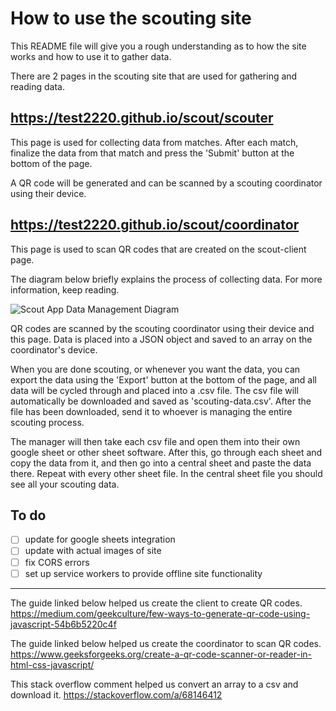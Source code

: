 # How to use the scouting site


This README file will give you a rough understanding as to how the site works and how to use it to gather data.

There are 2 pages in the scouting site that are used for gathering and reading data.

## https://test2220.github.io/scout/scouter


This page is used for collecting data from matches. After each match, finalize the data from that match and press the 'Submit' button at the bottom of the page.

A QR code will be generated and can be scanned by a scouting coordinator using their device.

## https://test2220.github.io/scout/coordinator


This page is used to scan QR codes that are created on the scout-client page.

The diagram below briefly explains the process of collecting data. For more information, keep reading.

![Scout App Data Management Diagram](https://github.com/Test2220/scout-client/assets/87047924/190dd059-6396-40c4-bd1b-5d8006e88f82)

QR codes are scanned by the scouting coordinator using their device and this page. Data is placed into a JSON object and saved to an array on the coordinator's device.

When you are done scouting, or whenever you want the data, you can export the data using the 'Export' button at the bottom of the page, and all data will be cycled through and placed into a .csv file. The csv file will automatically be downloaded and saved as 'scouting-data.csv'. After the file has been downloaded, send it to whoever is managing the entire scouting process.

The manager will then take each csv file and open them into their own google sheet or other sheet software. After this, go through each sheet and copy the data from it, and then go into a central sheet and paste the data there. Repeat with every other sheet file. In the central sheet file you should see all your scouting data.

## To do
- [ ] update for google sheets integration
- [ ] update with actual images of site
- [ ] fix CORS errors
- [ ] set up service workers to provide offline site functionality

---
The guide linked below helped us create the client to create QR codes.
https://medium.com/geekculture/few-ways-to-generate-qr-code-using-javascript-54b6b5220c4f

The guide linked below helped us create the coordinator to scan QR codes.
https://www.geeksforgeeks.org/create-a-qr-code-scanner-or-reader-in-html-css-javascript/

This stack overflow comment helped us convert an array to a csv and download it.
https://stackoverflow.com/a/68146412
